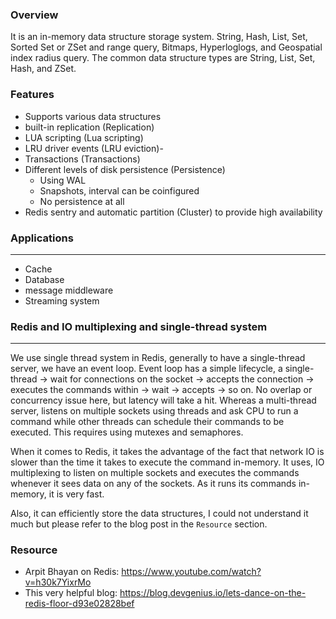 ### Overview
It is an in-memory data structure storage system. String, Hash, List, Set, Sorted Set or ZSet and range query, Bitmaps, Hyperloglogs, and Geospatial index radius query. The common data structure types are String, List, Set, Hash, and ZSet.

### Features
- Supports various data structures
- built-in replication (Replication)
- LUA scripting (Lua scripting)
- LRU driver events (LRU eviction)-
- Transactions (Transactions) 
- Different levels of disk persistence (Persistence)
    - Using WAL
    - Snapshots, interval can be coinfigured
    - No persistence at all
- Redis sentry and automatic partition (Cluster) to provide high availability

### Applications
----
- Cache
- Database
- message middleware
- Streaming system

### Redis and IO multiplexing and single-thread system
---
We use single thread system in Redis, generally to have a single-thread server, we have an event loop. Event loop has a simple lifecycle, a single-thread 
-> wait for connections on the socket -> accepts the connection -> executes the commands within -> wait -> accepts -> so on.
No overlap or concurrency issue here, but latency will take a hit.
Whereas a multi-thread server, listens on multiple sockets using threads and ask CPU to run a command while other threads can schedule their commands to be executed.
This requires using mutexes and semaphores.

When it comes to Redis, it takes the advantage of the fact that network IO is slower than the time it takes to execute the command in-memory. It uses, IO multiplexing to listen on multiple sockets and executes the commands whenever it sees data on any of the sockets. As it runs its commands in-memory, it is very fast.

Also, it can efficiently store the data structures, I could not understand it much but please refer to the blog post in the `Resource` section.

### Resource
- Arpit Bhayan on Redis: https://www.youtube.com/watch?v=h30k7YixrMo
- This very helpful blog: https://blog.devgenius.io/lets-dance-on-the-redis-floor-d93e02828bef


